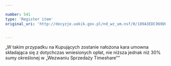 ```yaml
---

number: 541
type: 'Register item'
original_uri: 'http://decyzje.uokik.gov.pl/nd_wz_um.nsf/0/189A3EDC969DCB74C12572DD003295C9?OpenDocument'


---
```


„W takim przypadku na Kupujących zostanie nałożona kara umowna składająca się z dotychczas wniesionych opłat, nie niższa jednak niż 30% sumy określonej w „Wezwaniu Sprzedaży Timeshare””
